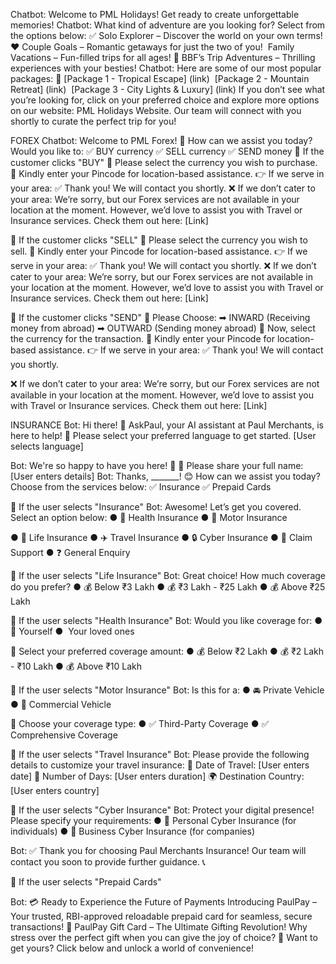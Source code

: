 <!-- # React + Vite

This template provides a minimal setup to get React working in Vite with HMR and some ESLint rules.

Currently, two official plugins are available:

- [@vitejs/plugin-react](https://github.com/vitejs/vite-plugin-react/blob/main/packages/plugin-react) uses [Babel](https://babeljs.io/) for Fast Refresh
- [@vitejs/plugin-react-swc](https://github.com/vitejs/vite-plugin-react/blob/main/packages/plugin-react-swc) uses [SWC](https://swc.rs/) for Fast Refresh

## Expanding the ESLint configuration

If you are developing a production application, we recommend using TypeScript with type-aware lint rules enabled. Check out the [TS template](https://github.com/vitejs/vite/tree/main/packages/create-vite/template-react-ts) for information on how to integrate TypeScript and [`typescript-eslint`](https://typescript-eslint.io) in your project. -->


Chatbot: Welcome to PML Holidays! Get ready to create unforgettable memories!
Chatbot: What kind of adventure are you looking for? Select from the options below:
✅ Solo Explorer – Discover the world on your own terms!
❤️ Couple Goals – Romantic getaways for just the two of you!
‍‍‍ Family Vacations – Fun-filled trips for all ages!
🎒 BBF’s Trip Adventures – Thrilling experiences with your besties!
Chatbot: Here are some of our most popular packages:
🌟 [Package 1 - Tropical Escape] (link)
️ [Package 2 - Mountain Retreat] (link)
️ [Package 3 - City Lights & Luxury] (link)
If you don’t see what you’re looking for, click on your preferred choice and explore more
options on our website: PML Holidays Website. Our team will connect with you shortly to curate
the perfect trip for you!


FOREX
Chatbot: Welcome to PML Forex! 💱 How can we assist you today?
Would you like to:
✅ BUY currency
✅ SELL currency
✅ SEND money
🔹 If the customer clicks "BUY"
📌 Please select the currency you wish to purchase.
📍 Kindly enter your Pincode for location-based assistance.
👉 If we serve in your area:
✅ Thank you! We will contact you shortly.
❌ If we don’t cater to your area:
We’re sorry, but our Forex services are not available in your location at the moment. However,
we’d love to assist you with Travel or Insurance services. Check them out here: [Link]

🔹 If the customer clicks "SELL"
📌 Please select the currency you wish to sell.
📍 Kindly enter your Pincode for location-based assistance.
👉 If we serve in your area:
✅ Thank you! We will contact you shortly.
❌ If we don’t cater to your area:
We’re sorry, but our Forex services are not available in your location at the moment. However,
we’d love to assist you with Travel or Insurance services. Check them out here: [Link]

🔹 If the customer clicks "SEND"
📌 Please Choose:
➡ INWARD (Receiving money from abroad)
➡ OUTWARD (Sending money abroad)
📌 Now, select the currency for the transaction.
📍 Kindly enter your Pincode for location-based assistance.
👉 If we serve in your area:
✅ Thank you! We will contact you shortly.

❌ If we don’t cater to your area:
We’re sorry, but our Forex services are not available in your location at the moment. However,
we’d love to assist you with Travel or Insurance services. Check them out here: [Link]

INSURANCE
Bot:
Hi there! 👋 AskPaul, your AI assistant at Paul Merchants, is here to help!
🔹 Please select your preferred language to get started.
[User selects language]

Bot:
We're so happy to have you here! 🎉
📌 Please share your full name:
[User enters details]
Bot:
Thanks, _______! 😊 How can we assist you today? Choose from the services below:
✅ Insurance
✅ Prepaid Cards

🔹 If the user selects "Insurance"
Bot: Awesome! Let’s get you covered. Select an option below:
● 🏥 Health Insurance
● 🚗 Motor Insurance

● 💼 Life Insurance
● ✈️ Travel Insurance
● 🔒 Cyber Insurance
● 📑 Claim Support
● ❓ General Enquiry

🔹 If the user selects "Life Insurance"
Bot: Great choice! How much coverage do you prefer?
● 💰 Below ₹3 Lakh
● 💰 ₹3 Lakh - ₹25 Lakh
● 💰 Above ₹25 Lakh

🔹 If the user selects "Health Insurance"
Bot: Would you like coverage for:
● 👤 Yourself
● ‍‍‍ Your loved ones

📌 Select your preferred coverage amount:
● 💰 Below ₹2 Lakh
● 💰 ₹2 Lakh - ₹10 Lakh
● 💰 Above ₹10 Lakh

🔹 If the user selects "Motor Insurance"
Bot: Is this for a:
● 🚘 Private Vehicle
● 🚛 Commercial Vehicle

📌 Choose your coverage type:
● ✅ Third-Party Coverage
● ✅ Comprehensive Coverage

🔹 If the user selects "Travel Insurance"
Bot: Please provide the following details to customize your travel insurance:
📅 Date of Travel: [User enters date]
📆 Number of Days: [User enters duration]
🌍 Destination Country: [User enters country]

🔹 If the user selects "Cyber Insurance"
Bot: Protect your digital presence! Please specify your requirements:
● 🔐 Personal Cyber Insurance (for individuals)
● 🏢 Business Cyber Insurance (for companies)

Bot:
✅ Thank you for choosing Paul Merchants Insurance!
Our team will contact you soon to provide further guidance. 📞

🔹 If the user selects "Prepaid Cards"

Bot: 💳 Ready to Experience the Future of Payments
Introducing PaulPay – Your trusted, RBI-approved reloadable prepaid card for seamless,
secure transactions!
🎁 PaulPay Gift Card – The Ultimate Gifting Revolution!
Why stress over the perfect gift when you can give the joy of choice?
🔗 Want to get yours? Click below and unlock a world of convenience!